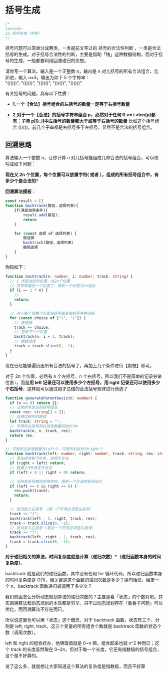 # 括号生成

```typescript
/*
leecode:
22.括号生成（中等）
*/
```

括号问题可以简单分成两类，一类是前文写过的 括号的合法性判断 ，一类是合法括号的生成。对于括号合法性的判断，主要是借助「栈」这种数据结构，而对于括号的生成，一般都要利用回溯递归的思想。

请你写一个算法，输入是一个正整数 n，输出是 n 对儿括号的所有合法组合，比如说，输入 n=3，输出为如下 5 个字符串：  
"((()))", "(()())", "(())()", "()(())", "()()()"

有关括号的问题，具有以下性质：

- **1.一个【合法】括号组合的左括号的数量一定等于右括号数量**

- **2.对于一个【合法】的括号字符串组合 p，必然对于任何 0 <= i <len(p)都有：子串 p[0..i]中左括号的数量都大于或等于右括号的数量** 比如这个括号组合 ())(()，前几个子串都是右括号多于左括号，显然不是合法的括号组合。

## 回溯思路

算法输入一个整数 n，让你计算 n 对儿括号能组成几种合法的括号组合，可以改写成如下问题：

**现在又 2n 个位置，每个位置可以放置字符( 或者 ），组成的所有括号组合中，有多少个是合法的**?

**回溯算法摸板**：

```typescript
const result = []
function backtrack(路径，选择列表){
    if(满足结束条件){
        result.add(路径);
        return
    }

    for (const 选择 of 选择列表) {
        做选择
        backtrack(路径，选择列表)
        撤销选择
    }
}
```

伪码如下：

```typescript
function backtrack(n: number, i: number, track: string) {
  // i 代表当前的位置，共2n个位置
  // 穷举到最后一个位置了，得到一个长度为2n组合
  if (i == 2 * n) {
    //...
    return;
  }

  // 对于每个位置可以是左括号或者右括号两种选择
  for (const choice of ["(", ")"]) {
    // 做选择
    track += choice;
    // 穷举下一个位置
    backtrack(n, i + 1, track);
    // 撤销选择
    track = track.slice(0, -1);
  }
}
```

现在已经能够遍历出所有合法的括号了，再加上几个条件进行【剪枝】即可。

对于 2n 个位置，必然有 n 个左括号，n 个右括号，所以我们不是简单的记录穷举位置 i，而是**用 left 记录还可以使用多少个左括号，用 right 记录还可以使用多少个右括号**，这样就可以通过刚才总结的合法括号规律进行筛选了

```typescript
function generateParenthesis(n: number) {
  if (n == 0) return {};
  // 记录所有合法的括号组合
  const res: string[] = [];
  // 回溯过程中的路径
  let track: string = "";
  // 可用的左括号和右括号数量初始化为n
  backtrack(n, n, track, res);
  return res;
}

// 可用的左括号数量为left个，可用的右括号为right个
function backtrack(left: number, right: number, track: string, res: string[]) {
  // 若左括号剩下的多，说明不合法
  if (right < left) return;
  // 数量小于0肯定不合法
  if (left < 0 || right < 0) return;

  // 当所有括号都恰好用完时，得到一个合法的括号组合
  if (left == 0 && right == 0) {
    res.push(track);
    return;
  }

  // 尝试放入左括号 （第一个符号必须是左括号）
  track += "(";
  backtrack(left - 1, right, track, res);
  track = track.slice(0, -1);
  // 尝试放入右括号 (最后一个符号必须是右括号)
  track += ")";
  backtrack(left, right - 1, track, res);
  track = track.slice(0, -1);
}
```

**对于递归相关的算法，时间复杂度就是计算（递归次数）\*（递归函数本身的时间复杂度）**。

backtrack 就是我们的递归函数，其中没有任何 for 循环代码，所以递归函数本身的时间复杂度是 O(1)，但关键是这个函数的递归次数是多少？换句话说，给定一个 n，backtrack 函数递归被调用了多少次？

我们前面怎么分析动态规划算法的递归次数的？主要是看「状态」的个数对吧。其实回溯算法和动态规划的本质都是穷举，只不过动态规划存在「重叠子问题」可以优化，而回溯算法不存在而已。

所以说这里也可以用「状态」这个概念，对于 backtrack 函数，状态有三个，分别是 left, right, track，这三个变量的所有组合个数就是 backtrack 函数的状态个数（调用次数）。

left 和 right 的组合好办，他俩取值就是 0~n 嘛，组合起来也就 n^2 种而已；这个 track 的长度虽然取在 0~2n，但对于每一个长度，它还有指数级的括号组合，这个是不好算的。

说了这么多，就是想让大家知道这个算法的复杂度是指数级，而且不好算
